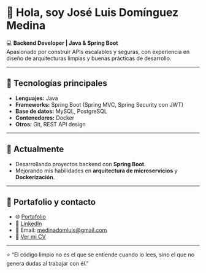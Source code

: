 # 👋 Hola, soy José Luis Domínguez Medina

💻 **Backend Developer | Java & Spring Boot**  
Apasionado por construir APIs escalables y seguras, con experiencia en diseño de arquitecturas limpias y buenas prácticas de desarrollo.  

---

## 🚀 Tecnologías principales
- **Lenguajes:** Java  
- **Frameworks:** Spring Boot (Spring MVC, Spring Security con JWT)  
- **Base de datos:** MySQL, PostgreSQL  
- **Contenedores:** Docker  
- **Otros:** Git, REST API design  

---

## 📌 Actualmente
- Desarrollando proyectos backend con **Spring Boot**.  
- Mejorando mis habilidades en **arquitectura de microservicios** y **Dockerización**.  

---

## 📂 Portafolio y contacto
- 🌐 [Portafolio](https://joseluis-dm.github.io/portafolio/)  
- 💼 [LinkedIn](www.linkedin.com/in/josé-luis-domínguez-medina)  
- 📧 Email: medinadomluis@gmail.com
- 📄 [Ver mi CV](https://drive.google.com/drive/folders/1INuKjNF1qIPijjRisztOzRxCxdrndrdc)

---

⭐️ “El código limpio no es el que se entiende cuando lo lees, sino el que no genera dudas al trabajar con él.”  
